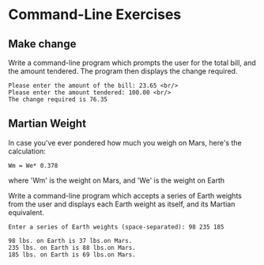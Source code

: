 # Command-Line Exercises



## Make change

Write a command-line program which prompts the user for the total bill, and the amount tendered. The program then displays the change required.

```
Please enter the amount of the bill: 23.65 <br/>
Please enter the amount tendered: 100.00 <br/>
The change required is 76.35
```

## Martian Weight

In case you've ever pondered how much you weigh on Mars, here's the calculation:

    Wm = We* 0.378

where 'Wm' is the weight on Mars, and 'We' is the weight on Earth

Write a command-line program which accepts a series of Earth weights from the user
and displays each Earth weight as itself, and its Martian equivalent.

```
Enter a series of Earth weights (space-separated): 98 235 185

98 lbs. on Earth is 37 lbs.on Mars.
235 lbs. on Earth is 88 lbs.on Mars.
185 lbs. on Earth is 69 lbs.on Mars.
```